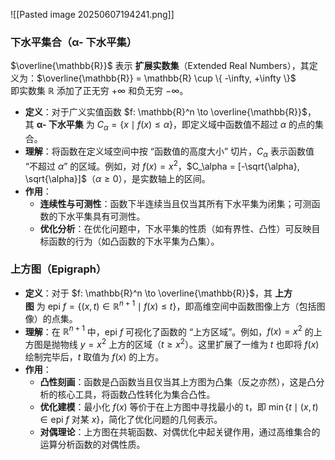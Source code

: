 ![[Pasted image 20250607194241.png]]
### 下水平集合（α- 下水平集）
$\overline{\mathbb{R}}$ 表示 **扩展实数集**（Extended Real Numbers），其定义为：$\overline{\mathbb{R}} = \mathbb{R} \cup \{ -\infty, +\infty \}$  
即实数集 $\mathbb{R}$ 添加了正无穷 $+\infty$ 和负无穷 $-\infty$。
- **定义**：对于广义实值函数 $f: \mathbb{R}^n \to \overline{\mathbb{R}}$，其 **α- 下水平集** 为 $C_\alpha = \{ x \mid f(x) \leq \alpha \}$，即定义域中函数值不超过 $\alpha$ 的点的集合。
- **理解**：将函数在定义域空间中按 “函数值的高度大小” 切片，$C_\alpha$ 表示函数值 “不超过 $\alpha$” 的区域。例如，对 $f(x) = x^2$，$C_\alpha = [-\sqrt{\alpha}, \sqrt{\alpha}]$（$\alpha \geq 0$），是实数轴上的区间。
- **作用**：
    - **连续性与可测性**：函数下半连续当且仅当其所有下水平集为闭集；可测函数的下水平集具有可测性。
    - **优化分析**：在优化问题中，下水平集的性质（如有界性、凸性）可反映目标函数的行为（如凸函数的下水平集为凸集）。

### 上方图（Epigraph）
- **定义**：对于 $f: \mathbb{R}^n \to \overline{\mathbb{R}}$，其 **上方图** 为 $\text{epi } f = \{ (x, t) \in \mathbb{R}^{n+1} \mid f(x) \leq t \}$，即高维空间中函数图像上方（包括图像）的点集。
- **理解**：在 $\mathbb{R}^{n+1}$ 中，$\text{epi } f$ 可视化了函数的 “上方区域”。例如，$f(x) = x^2$ 的上方图是抛物线 $y = x^2$ 上方的区域（$t \geq x^2$）。这里扩展了一维为 $t$ 也即将 $f(x)$  绘制完毕后，$t$ 取值为 $f(x)$ 的上方。
- **作用**：
    - **凸性刻画**：函数是凸函数当且仅当其上方图为凸集（反之亦然），这是凸分析的核心工具，将函数凸性转化为集合凸性。
    - **优化建模**：最小化 $f(x)$ 等价于在上方图中寻找最小的 t，即 $\min \{ t \mid (x, t) \in \text{epi } f \text{ 对某 } x \}$，简化了优化问题的几何表示。
    - **对偶理论**：上方图在共轭函数、对偶优化中起关键作用，通过高维集合的运算分析函数的对偶性质。
